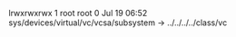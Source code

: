 lrwxrwxrwx 1 root root 0 Jul 19 06:52 sys/devices/virtual/vc/vcsa/subsystem -> ../../../../class/vc
